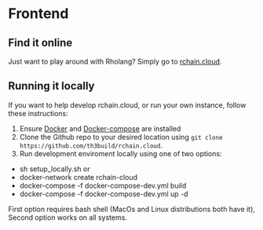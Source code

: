 # Frontend

## Find it online
Just want to play around with Rholang? Simply go to [rchain.cloud](http://rchain.cloud/).

## Running it locally
If you want to help develop rchain.cloud, or run your own instance, follow these instructions:
1. Ensure [Docker](https://www.docker.com/) and [Docker-compose](https://docs.docker.com/compose/) are installed
2. Clone the Github repo to your desired location using `git clone https://github.com/th3build/rchain.cloud`.
3. Run development enviroment locally using one of two options:
- sh setup_locally.sh
or
- docker-network create rchain-cloud
- docker-compose -f docker-compose-dev.yml build
- docker-compose -f docker-compose-dev.yml up -d

First option requires bash shell (MacOs and Linux distributions both have it),
Second option works on all systems.
